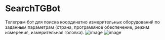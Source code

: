 # SearchTGBot
Телеграм бот для поиска координатно измерительных оборудований по заданным параметрам (страна, программное обеспечение, режим измерения, измерительная головка).
![image](https://github.com/katyabak/SearchTGBot/assets/124804706/2a7cade3-019a-4041-a915-40e25bceaa51)
![image](https://github.com/katyabak/SearchTGBot/assets/124804706/53fbd1d4-79b8-4109-91c6-0bfb93905717)
